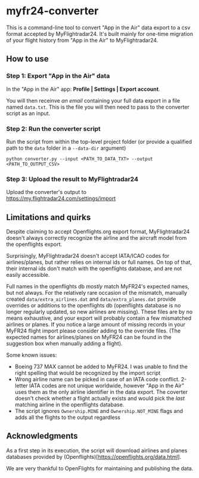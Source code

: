 # myfr24-converter
This is a command-line tool to convert "App in the Air" data export to a csv format accepted by MyFlightradar24. 
It's built mainly for one-time migration of your flight history from "App in the Air" to MyFlightradar24.

## How to use

### Step 1: Export "App in the Air" data

In the "App in the Air" app: **Profile | Settings | Export account**.

You will then receinve *an email* containing your full data export in a file named `data.txt`. 
This is the file you will then need to pass to the converter script as an input.

### Step 2: Run the converter script

Run the script from within the top-level project folder 
(or provide a qualified path to the `data` folder in a `--data-dir` argument)

```shell
python converter.py --input <PATH_TO_DATA_TXT> --output <PATH_TO_OUTPUT_CSV>
```

### Step 3: Upload the result to MyFlightradar24

Upload the converter's output to https://my.flightradar24.com/settings/import

## Limitations and quirks

Despite claiming to accept Openflights.org export format, MyFlightradar24 doesn't always correctly recognize 
the airline and the aircraft model from the openflights export. 

Surprisingly, MyFlightradar24 doesn't accept IATA/ICAO codes for airlines/planes, but rather relies on internal ids 
or full names. 
On top of that, their internal ids don't match with the openflights database, and are not easily accessible.

Full names in the openflights db *mostly* match MyFR24's expected names, but not always.
For the relatively rare occasion of the mismatch, manually created `data/extra_airlines.dat` and `data/extra_planes.dat` 
provide overrides or additions to the openflights db 
(openflights database is no longer regularly updated, so new airlines are missing).
These files are by no means exhaustive, and your export will probably contain a few mismatched airlines or planes. If
you notice a large amount of missing records in your MyFR24 flight import please consider adding to the override files.
(The expected names for airlines/planes on MyFR24 can be found in the suggestion box when manually adding a flight).

Some known issues:

* Boeing 737 MAX cannot be added to MyFR24. I was unable to find the right spelling that would be recognized by the import script
* Wrong airline name can be picked in case of an IATA code conflict. 2-letter IATA codes are not unique worldwide, however
"App in the Air" uses them as the only airline identifier in the data export. The coverter doesn't check whether a flight
actually exists and would pick the *last* matching airline in the openflights database. 
* The script ignores `Ownership.MINE` and `Ownership.NOT_MINE` flags and adds all the flights to the output regardless

## Acknowledgments

As a first step in its execution, the script will download airlines 
and planes databases provided by (Openflights)[https://openflights.org/data.html].

We are very thankful to OpenFlights for maintaining and publishing the data.

